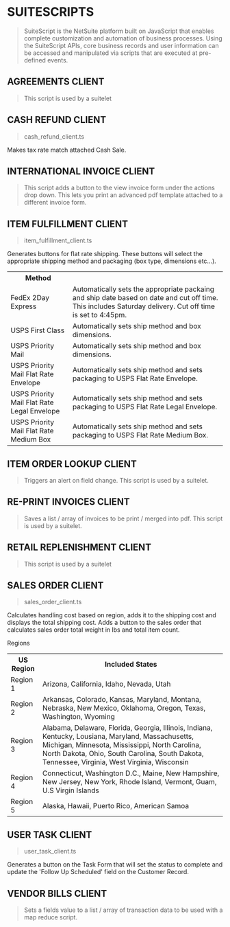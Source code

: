# SUITESCRIPTS

> SuiteScript is the NetSuite platform built on JavaScript that enables complete customization and automation of business processes. Using the SuiteScript APIs, core business records and user information can be accessed and manipulated via scripts that are executed at pre-defined events.

## AGREEMENTS CLIENT

> This script is used by a suitelet

## CASH REFUND CLIENT

> cash_refund_client.ts

Makes tax rate match attached Cash Sale.

## INTERNATIONAL INVOICE CLIENT

> This script adds a button to the view invoice form under the actions drop down. This lets you print an advanced pdf template attached to a different invoice form.

## ITEM FULFILLMENT CLIENT

> item_fulfillment_client.ts

Generates buttons for flat rate shipping. These buttons will select the appropriate shipping method and packaging (box type, dimensions etc...).

<table>
  <tr>
    <th>Method</th>
    <th></th>
  </tr>
  <tr>
    <td>FedEx 2Day Express</td>
    <td>Automatically sets the appropriate packaing and ship date based on date and cut off time. This includes Saturday delivery. Cut off time is set to 4:45pm.</td>
  </tr>
  <tr>
    <td>USPS First Class</td>
    <td>Automatically sets ship method and box dimensions.</td>
  </tr>
  <tr>
    <td>USPS Priority Mail</td>
    <td>Automatically sets ship method and box dimensions.</td>
  </tr>
  <tr>
    <td>USPS Priority Mail Flat Rate Envelope</td>
    <td>Automatically sets ship method and sets packaging to USPS Flat Rate Envelope.</td>
  </tr>
  <tr>
    <td>USPS Priority Mail Flat Rate Legal Envelope</td>
    <td>Automatically sets ship method and sets packaging to USPS Flat Rate Legal Envelope.</td>
  </tr>
  <tr>
    <td>USPS Priority Mail Flat Rate Medium Box</td>
    <td>Automatically sets ship method and sets packaging to USPS Flat Rate Medium Box.</td>
  </tr>
</table>

## ITEM ORDER LOOKUP CLIENT

> Triggers an alert on field change. This script is used by a suitelet.

## RE-PRINT INVOICES CLIENT

> Saves a list / array of invoices to be print / merged into pdf. This script is used by a suitelet.

## RETAIL REPLENISHMENT CLIENT

> This script is used by a suitelet

## SALES ORDER CLIENT

> sales_order_client.ts

Calculates handling cost based on region, adds it to the shipping cost and
displays the total shipping cost. Adds a button to the sales order that calculates
sales order total weight in lbs and total item count.

Regions

<table>
  <tr>
    <th>US Region</th>
    <th>Included States</th>
  </tr>
  <tr>
    <td>Region 1</td>
    <td>Arizona, California, Idaho, Nevada, Utah</td>
  </tr>
  <tr>
    <td>Region 2</td>
    <td>Arkansas, Colorado, Kansas, Maryland, Montana, Nebraska, New Mexico, Oklahoma, Oregon, Texas, Washington, Wyoming</td>
  </tr>
  <tr>
    <td>Region 3</td>
    <td>Alabama, Delaware, Florida, Georgia, Illinois, Indiana, Kentucky, Lousiana, Maryland, Massachusetts, Michigan, Minnesota, Mississippi, North Carolina, North Dakota, Ohio, South Carolina, South Dakota, Tennessee, Virginia, West Virginia, Wisconsin</td>
  </tr>
  <tr>
    <td>Region 4</td>
    <td>Connecticut, Washington D.C., Maine, New Hampshire, New Jersey, New York, Rhode Island, Vermont, Guam, U.S Virgin Islands</td>
  </tr>
  <tr>
    <td>Region 5</td>
    <td>Alaska, Hawaii, Puerto Rico, American Samoa</td>
  </tr>
</table>

## USER TASK CLIENT

> user_task_client.ts

Generates a button on the Task Form that will set the status to complete and update the 'Follow Up Scheduled' field on the Customer Record.

## VENDOR BILLS CLIENT

> Sets a fields value to a list / array of transaction data to be used with a map reduce script.
